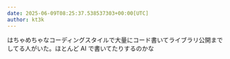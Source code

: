 ```yaml
---
date: 2025-06-09T08:25:37.538537303+00:00[UTC]
author: kt3k
---
```

はちゃめちゃなコーディングスタイルで大量にコード書いてライブラリ公開までしてる人がいた。ほとんど AI で書いてたりするのかな
